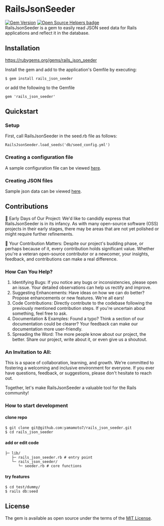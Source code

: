 # RailsJsonSeeder

[![Gem Version](https://badge.fury.io/rb/rails_json_seeder.svg)](https://badge.fury.io/rb/rails_json_seeder) [![Open Source Helpers badge](https://codetriage.com/yamamoto7/rails_json_seeder/badges/users.svg)](https://codetriage.com/yamamoto7/rails_json_seeder)  
RailsJsonSeeder is a gem to easily read JSON seed data for Rails applications and reflect it in the database.

## Installation
https://rubygems.org/gems/rails_json_seeder

Install the gem and add to the application's Gemfile by executing:
```
$ gem install rails_json_seeder
```
or add the following to the Gemfile
```
gem 'rails_json_seeder'
```

## Quickstart
### Setup
First, call RailsJsonSeeder in the seed.rb file as follows:
```
RailsJsonSeeder.load_seeds('db/seed_config.yml')
```

### Creating a configuration file

A sample configuration file can be viewed [here](https://github.com/yamamoto7/rails_json_seeder/blob/main/test/dummy/db/seed_config_sample_1.yml).

### Creating JSON files

Sample json data can be viewed [here](https://github.com/yamamoto7/rails_json_seeder/tree/main/test/dummy/db/seed_json_sample_1).

## Contributions
🌱 Early Days of Our Project: We'd like to candidly express that RailsJsonSeeder is in its infancy. As with many open-source software (OSS) projects in their early stages, there may be areas that are not yet polished or might require further refinements.

🤝 Your Contribution Matters: Despite our project's budding phase, or perhaps because of it, every contribution holds significant value. Whether you're a veteran open-source contributor or a newcomer, your insights, feedback, and contributions can make a real difference.

### How Can You Help?
1. Identifying Bugs: If you notice any bugs or inconsistencies, please open an issue. Your detailed observations can help us rectify and improve.
2. Suggesting Enhancements: Have ideas on how we can do better? Propose enhancements or new features. We're all ears!
3. Code Contributions: Directly contribute to the codebase following the previously mentioned contribution steps. If you're uncertain about something, feel free to ask.
4. Documentation & Examples: Found a typo? Think a section of our documentation could be clearer? Your feedback can make our documentation more user-friendly.
5. Spreading the Word: The more people know about our project, the better. Share our project, write about it, or even give us a shoutout.

### An Invitation to All:
This is a space of collaboration, learning, and growth. We're committed to fostering a welcoming and inclusive environment for everyone. If you ever have questions, feedback, or suggestions, please don't hesitate to reach out.

Together, let's make RailsJsonSeeder a valuable tool for the Rails community!

### How to start development
#### clone repo
```
$ git clone git@github.com:yamamoto7/rails_json_seeder.git
$ cd rails_json_seeder
```

#### add or edit code
```
├─ lib/
   ├─ rails_json_seeder.rb # entry point
   └─ rails_json_seeder/
      └─ seeder.rb # core functions
```

#### try features
```
$ cd test/dummy/
$ rails db:seed
```

## License
The gem is available as open source under the terms of the [MIT License](https://opensource.org/licenses/MIT).

